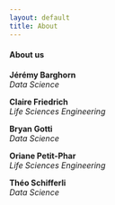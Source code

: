 ```yaml
---
layout: default
title: About
---
```


<div class="col mb-4">
<div class="card shadow" data-aos="fade-up">
<div class="content p-4" markdown="1">

#### About us 

<strong> Jérémy Barghorn </strong> <br/>
<em>Data Science</em> 

<strong>Claire Friedrich </strong> <br/>
<em>Life Sciences Engineering</em> 

<strong>Bryan Gotti </strong> <br/>
<em>Data Science</em> 

<strong>Oriane Petit-Phar </strong> <br/>
<em>Life Sciences Engineering</em> 

<strong>Théo Schifferli </strong> <br/>
<em>Data Science</em> 

</div>
</div>
</div>

